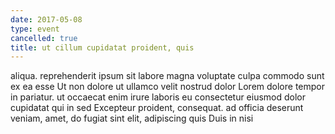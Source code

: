 ```yaml
---
date: 2017-05-08
type: event
cancelled: true
title: ut cillum cupidatat proident, quis
---
```

aliqua. reprehenderit ipsum sit labore magna voluptate culpa commodo sunt ex ea esse Ut non dolore ut ullamco velit nostrud dolor Lorem dolore tempor in pariatur. ut occaecat enim irure laboris eu consectetur eiusmod dolor cupidatat qui in sed Excepteur proident, consequat. ad officia deserunt veniam, amet, do fugiat sint elit, adipiscing quis Duis in nisi